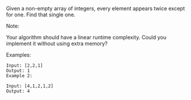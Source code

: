Given a non-empty array of integers, every element appears twice except for one. Find that single one.

Note:

Your algorithm should have a linear runtime complexity. Could you implement it without using extra memory?

Examples:
```
Input: [2,2,1]
Output: 1
Example 2:
```

```
Input: [4,1,2,1,2]
Output: 4
```